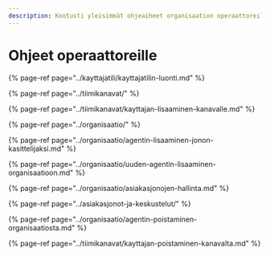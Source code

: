 ```yaml
---
description: Kootusti yleisimmät ohjeaiheet organisaation operaattoreille
---
```


# Ohjeet operaattoreille



{% page-ref page="../kayttajatili/kayttajatilin-luonti.md" %}

{% page-ref page="../tiimikanavat/" %}

{% page-ref page="../tiimikanavat/kayttajan-lisaaminen-kanavalle.md" %}

{% page-ref page="../organisaatio/" %}

{% page-ref page="../organisaatio/agentin-lisaaminen-jonon-kasittelijaksi.md" %}

{% page-ref page="../organisaatio/uuden-agentin-lisaaminen-organisaatioon.md" %}

{% page-ref page="../organisaatio/asiakasjonojen-hallinta.md" %}

{% page-ref page="../asiakasjonot-ja-keskustelut/" %}

{% page-ref page="../organisaatio/agentin-poistaminen-organisaatiosta.md" %}

{% page-ref page="../tiimikanavat/kayttajan-poistaminen-kanavalta.md" %}

